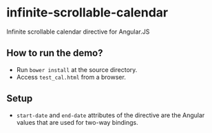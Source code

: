 infinite-scrollable-calendar
============================

Infinite scrollable calendar directive for Angular.JS

## How to run the demo?
- Run `bower install` at the source directory.
- Access `test_cal.html` from a browser.

## Setup
- `start-date` and `end-date` attributes of the directive are the Angular values that are used for two-way bindings.
